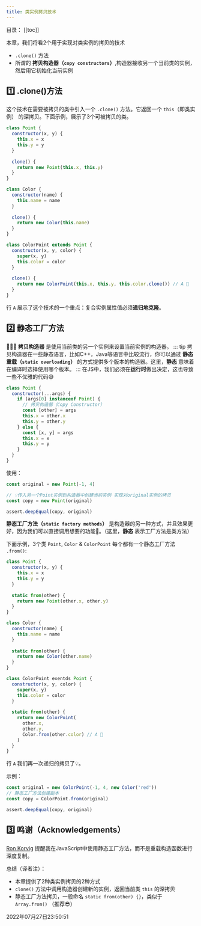 ```yaml
---
title: 类实例拷贝技术
---
```

目录：
[[toc]]


本章，我们将看2个用于实现对类实例的拷贝的技术

- `.clone()` 方法
- 所谓的 **拷贝构造器（`copy constructors`）**,构造器接收另一个当前类的实例，然后用它初始化当前实例



<p id="1"></p>



## 1️⃣ .clone()方法

这个技术在需要被拷贝的类中引入一个 `.clone()` 方法。它返回一个 `this`（即类实例） 的深拷贝。下面示例，展示了3个可被拷贝的类。

```js {7-9,17-19,28-30}
class Point {
  constructor(x, y) {
    this.x = x
    this.y = y
  }
  
  clone() {
    return new Point(this.x, this.y)
  }
}

class Color {
  constructor(name) {
    this.name = name
  }
  
  clone() {
    return new Color(this.name)
  }
}

class ColorPoint extends Point {
  constructor(x, y, color) {
    super(x, y)
    this.color = color
  }
  
  clone() {
    return new ColorPoint(this.x, this.y, this.color.clone()) // A 🚨
  }
}
```

行 `A` 展示了这个技术的一个重点：复合实例属性值必须**递归地克隆**。



<p id="2"></p>



## 2️⃣ 静态工厂方法

👩🏻‍🏫 **拷贝构造器** 是使用当前类的另一个实例来设置当前实例的构造器。
::: tip
拷贝构造器在一些静态语言，比如C++，Java等语言中比较流行，你可以通过 **静态重载（`static overloading`）** 的方式提供多个版本的构造器。这里，**静态** 意味着在编译时选择使用哪个版本。
:::
在JS中，我们必须在**运行时**做出决定，这也导致一些不优雅的代码😅

```js {3-5}
class Point {
  constructor(...args) {
    if (args[0] instanceof Point) {
      // 拷贝构造器（Copy Constructor）
      const [other] = args
      this.x = other.x
      this.y = other.y
    } else {
      const [x, y] = args
      this.x = x
      this.y = y
    }
  }
}
```

使用：

```js {3}
const original = new Point(-1, 4)

// 💡传入另一个Point实例到构造器中创建当前实例 实现对original实例的拷贝
const copy = new Point(original)

assert.deepEqual(copy, original)
```

**静态工厂方法（`static factory methods`）** 是构造器的另一种方式，并且效果更好，因为我们可以直接调用想要的功能🤩。（这里，**静态** 表示工厂方法是类方法）

下面示例，3个类 `Point`, `Color` & `ColorPoint` 每个都有一个静态工厂方法 `.from()`:

```js {7-9,17-19,28-34}
class Point {
  constructor(x, y) {
    this.x = x
    this.y = y
  }
  
  static from(other) {
    return new Point(other.x, other.y)
  }
}

class Color {
  constructor(name) {
    this.name = name
  }
  
  static from(other) {
    return new Color(other.name)
  }
}

class ColorPoint exentds Point {
  constructor(x, y, color) {
    super(x, y)
    this.color = color
  }
  
  static from(other) {
    return new ColorPoint(
      other.x,
      other.y,
      Color.from(other.color) // A 🚨
    )
  }
}
```

行 `A` 我们再一次递归的拷贝了💡。

示例：

```js {2-3}
const original = new ColorPoint(-1, 4, new Color('red'))
// 静态工厂方法创建副本
const copy = ColorPoint.from(original)

assert.deepEqual(copy, original)
```



<p id="3"></p>



## 3️⃣ 鸣谢（Acknowledgements）

[Ron Korvig](https://github.com/ronkorving) 提醒我在JavaScript中使用静态工厂方法，而不是重载构造函数进行深度复制。





总结（译者注）：

- 本章提供了2种类实例拷贝的2种方式
- `clone()` 方法中调用构造器创建新的实例，返回当前类 `this` 的深拷贝
- 静态工厂方法拷贝，一般命名 `static from(other) {}`，类似于 `Array.from()` （推荐😎） 

2022年07月27日23:50:51

